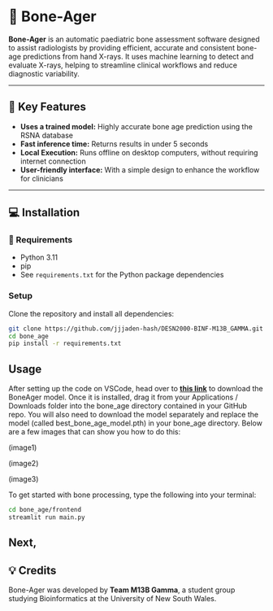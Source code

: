 # :bone: Bone-Ager

**Bone-Ager** is an automatic paediatric bone assessment software designed to assist radiologists by providing efficient, accurate and consistent bone-age predictions from hand X-rays. It uses machine learning to detect and evaluate X-rays, helping to streamline clinical workflows and reduce diagnostic variability.

---

## :mag_right: Key Features 

- **Uses a trained model:** Highly accurate bone age prediction using the RSNA database
- **Fast inference time:** Returns results in under 5 seconds 
- **Local Execution:** Runs offline on desktop computers, without requiring internet connection 
- **User-friendly interface:** With a simple design to enhance the workflow for clinicians 

---

## :computer: Installation

### :file_folder: Requirements

- Python 3.11 
- pip
- See `requirements.txt` for the Python package dependencies 

### Setup

Clone the repository and install all dependencies:
```bash
git clone https://github.com/jjjaden-hash/DESN2000-BINF-M13B_GAMMA.git
cd bone_age
pip install -r requirements.txt
```

## Usage
After setting up the code on VSCode, head over to [**this link**](www.google.com) to download the BoneAger model.
Once it is installed, drag it from your Applications / Downloads folder into the
bone_age directory contained in your GitHub repo. You will also need to download the model separately and replace
the model (called best_bone_age_model.pth) in your bone_age directory. Below are a few images that can
show you how to do this:

(image1)

(image2)

(image3)

To get started with bone processing, type the following into your terminal:
```bash
cd bone_age/frontend
streamlit run main.py
```

Next,
---

## :bulb: Credits

Bone-Ager was developed by **Team M13B Gamma**, a student group studying Bioinformatics at the University of New South Wales. 
